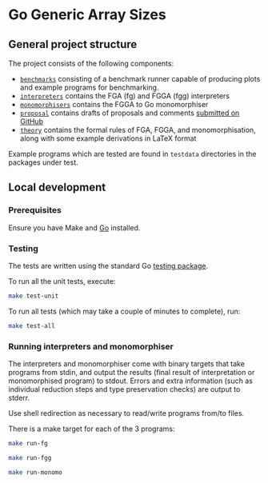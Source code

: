 # Go Generic Array Sizes

## General project structure

The project consists of the following components:

- [`benchmarks`](./benchmarks/) consisting of a benchmark runner capable of
  producing plots and example programs for benchmarking.
- [`interpreters`](./interpreters/) contains the FGA (fg) and FGGA (fgg)
  interpreters
- [`monomorphisers`](./monomorphisers/) contains the FGGA to Go monomorphiser
- [`proposal`](./proposal/) contains drafts of proposals and comments [submitted
  on GitHub](https://github.com/golang/go/issues/65555)
- [`theory`](./theory/) contains the formal rules of FGA, FGGA, and
  monomorphisation, along with some example derivations in LaTeX format

Example programs which are tested are found in `testdata` directories in the
packages under test.

## Local development

### Prerequisites

Ensure you have Make and [Go](https://go.dev/) installed.

### Testing

The tests are written using the standard Go [testing
package](https://pkg.go.dev/testing).

To run all the unit tests, execute:

```bash
make test-unit
```

To run all tests (which may take a couple of minutes to complete), run:

```bash
make test-all
```

### Running interpreters and monomorphiser

The interpreters and monomorphiser come with binary targets that take programs
from stdin, and output the results (final result of interpretation or
monomorphised program) to stdout. Errors and extra information (such as
individual reduction steps and type preservation checks) are output to stderr.

Use shell redirection as necessary to read/write programs from/to files.

There is a make target for each of the 3 programs:

```bash
make run-fg
```

```bash
make run-fgg
```

```bash
make run-monomo
```
